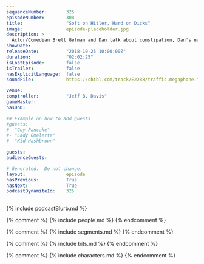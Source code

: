 ```yaml
---
sequenceNumber:       325
episodeNumber:        308
title:                "Soft on Hitler, Hard on Dicks"
image:                episode-placeholder.jpg
description: >
  Actor/Comedian Brett Gelman and Dan talk about constipation, Dan's new abs, Buck Rogers, and Hitler. Featuring Dan Harmon, Jeff Bryan Davis, Spencer Crittenden and Brett Gelman.
showDate:             
releaseDate:          "2018-10-25 10:00:00Z"
duration:             "02:02:25"
isLostEpisode:        false
isTrailer:            false
hasExplicitLanguage:  false
soundFile:            https://chtbl.com/track/E2288/traffic.megaphone.fm/STA3463313160.mp3?updated=1596579103

venue:                
comptroller:          "Jeff B. Davis"
gameMaster:           
hasDnD:               

## Example on how to add guests
#guests:
#- "Guy Pancake"
#- "Lady Omelette"
#- "Kid Hashbrown"

guests:
audienceGuests:

# Generated.  Do not change:
layout:               episode
hasPrevious:          True
hasNext:              True
podcastDynamiteId:    325
---
```


{% include podcastBlurb.md %}

{% comment %}
{% include people.md %}
{% endcomment %}

{% comment %}
{% include segments.md %}
{% endcomment %}

{% comment %}
{% include bits.md %}
{% endcomment %}

{% comment %}
{% include characters.md %}
{% endcomment %}
